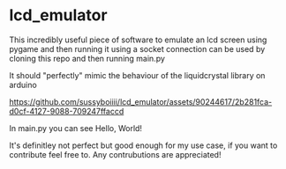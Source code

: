 # lcd_emulator
This incredibly useful piece of software to emulate an lcd screen using pygame and then running it using a socket connection can be used by cloning this repo and then running main.py


It should "perfectly" mimic the behaviour of the liquidcrystal library on arduino


https://github.com/sussyboiiii/lcd_emulator/assets/90244617/2b281fca-d0cf-4127-9088-709247ffaccd



In main.py you can see Hello, World!



It's definitley not perfect but good enough for my use case, if you want to contribute feel free to. 
Any contrubutions are appreciated!

